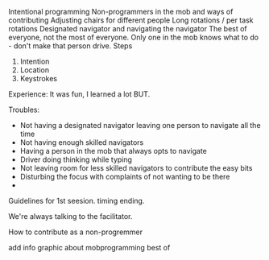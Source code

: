 Intentional programming
Non-programmers in the mob and ways of contributing
Adjusting chairs for different people
Long rotations / per task rotations
Designated navigator and navigating the navigator
The best of everyone, not the most of everyone.
Only one in the mob knows what to do - don't make that person drive.
Steps
1. Intention
2. Location
3. Keystrokes

Experience: It was fun, I learned a lot BUT.

Troubles:
  * Not having a designated navigator leaving one person to navigate all the time
  * Not having enough skilled navigators
  * Having a person in the mob that always opts to navigate
  * Driver doing thinking while typing
  * Not leaving room for less skilled navigators to contribute the easy bits
  * Disturbing the focus with complaints of not wanting to be there
  *


Guidelines for 1st seesion. timing ending.

We're always talking to the facilitator.

How to contribute as a non-progremmer

add info graphic about mobprogramming best of 
